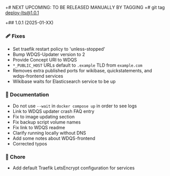 +# NEXT UPCOMING: TO BE RELEASED MANUALLY BY TAGGING
+# git tag deploy-lts@1.0.1
 
+## 1.0.1 (2025-01-XX)


### 🩹 Fixes

- Set traefik restart policy to 'unless-stopped'
- Bump WDQS-Updater version to 2
- Provide Concept URI to WDQS
- `*_PUBLIC_HOST` URLs default to `.example` TLD from `example.com`
- Removes extra published ports for wikibase, quickstatements, and wdqs-frontend services
- Wikibase waits for Elasticsearch service to be up

### 📖 Documentation

- Do not use `--wait` in `docker compose up` in order to see logs
- Link to WDQS updater crash FAQ entry
- Fix to image updating section
- Fix backup script volume names
- Fix link to WDQS readme
- Clarify running locally without DNS
- Add some notes about WDQS-frontend
- Corrected typos

### 🏡 Chore

- Add default Traefik LetsEncrypt configuration for services
